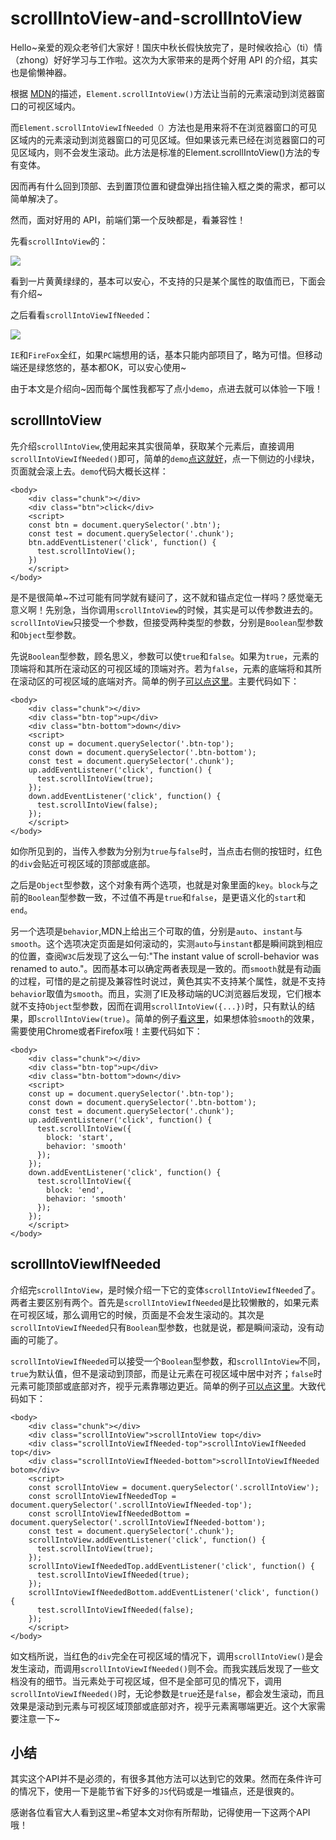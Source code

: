 # scrollIntoView-and-scrollIntoView

Hello~亲爱的观众老爷们大家好！国庆中秋长假快放完了，是时候收拾心（ti）情（zhong）好好学习与工作啦。这次为大家带来的是两个好用 API 的介绍，其实也是偷懒神器。

根据 [MDN](https://developer.mozilla.org/zh-CN/docs/Web/API/Element/scrollIntoView)的描述，`Element.scrollIntoView()`方法让当前的元素滚动到浏览器窗口的可视区域内。

而`Element.scrollIntoViewIfNeeded（）`方法也是用来将不在浏览器窗口的可见区域内的元素滚动到浏览器窗口的可见区域。但如果该元素已经在浏览器窗口的可见区域内，则不会发生滚动。此方法是标准的Element.scrollIntoView()方法的专有变体。

因而再有什么回到顶部、去到置顶位置和键盘弹出挡住输入框之类的需求，都可以简单解决了。

然而，面对好用的 API，前端们第一个反映都是，看兼容性！

先看`scrollIntoView`的：

![](https://user-gold-cdn.xitu.io/2017/10/6/fe81e231a974d45ac878b2c0c63ecb5d)

看到一片黄黄绿绿的，基本可以安心，不支持的只是某个属性的取值而已，下面会有介绍~

之后看看`scrollIntoViewIfNeeded`：

![](https://user-gold-cdn.xitu.io/2017/10/6/0f1344a4895d70a52954ed92f58ffcb9)

`IE`和`FireFox`全红，如果`PC`端想用的话，基本只能内部项目了，略为可惜。但移动端还是绿悠悠的，基本都OK，可以安心使用~

由于本文是介绍向~因而每个属性我都写了点小`demo`，点进去就可以体验一下哦！

## scrollIntoView

先介绍`scrollIntoView`,使用起来其实很简单，获取某个元素后，直接调用`scrollIntoViewIfNeeded()`即可，简单的`demo`[点这就好](https://ljf0113.github.io/scrollIntoView-and-scrollIntoView/scrollIntoView-1)，点一下侧边的小绿块，页面就会滚上去。`demo`代码大概长这样：

    <body>
    	<div class="chunk"></div>
    	<div class="btn">click</div>
    	<script>
        const btn = document.querySelector('.btn');
        const test = document.querySelector('.chunk');
        btn.addEventListener('click', function() {
          test.scrollIntoView();
        })
    	</script>
    </body>
    
是不是很简单~不过可能有同学就有疑问了，这不就和锚点定位一样吗？感觉毫无意义啊！先别急，当你调用`scrollIntoView`的时候，其实是可以传参数进去的。`scrollIntoView`只接受一个参数，但接受两种类型的参数，分别是`Boolean`型参数和`Object`型参数。

先说`Boolean`型参数，顾名思义，参数可以使`true`和`false`。如果为`true`，元素的顶端将和其所在滚动区的可视区域的顶端对齐。若为`false`，元素的底端将和其所在滚动区的可视区域的底端对齐。简单的例子[可以点这里](https://ljf0113.github.io/scrollIntoView-and-scrollIntoView/scrollIntoView-2)。主要代码如下：

    <body>
    	<div class="chunk"></div>
    	<div class="btn-top">up</div>
    	<div class="btn-bottom">down</div>
    	<script>
        const up = document.querySelector('.btn-top');
        const down = document.querySelector('.btn-bottom');
        const test = document.querySelector('.chunk');
        up.addEventListener('click', function() {
          test.scrollIntoView(true);
        });
        down.addEventListener('click', function() {
          test.scrollIntoView(false);
        });
    	</script>
    </body>

如你所见到的，当传入参数为分别为`true`与`false`时，当点击右侧的按钮时，红色的`div`会贴近可视区域的顶部或底部。

之后是`Object`型参数，这个对象有两个选项，也就是对象里面的`key`。`block`与之前的`Boolean`型参数一致，不过值不再是`true`和`false`，是更语义化的`start`和`end`。

另一个选项是`behavior`,MDN上给出三个可取的值，分别是`auto`、`instant`与`smooth`。这个选项决定页面是如何滚动的，实测`auto`与`instant`都是瞬间跳到相应的位置，查阅`W3C`后发现了这么一句:"The instant value of scroll-behavior was renamed to auto."。因而基本可以确定两者表现是一致的。而`smooth`就是有动画的过程，可惜的是之前提及兼容性时说过，黄色其实不支持某个属性，就是不支持`behavior`取值为`smooth`。而且，实测了IE及移动端的UC浏览器后发现，它们根本就不支持`Object`型参数，因而在调用`scrollIntoView({...})`时，只有默认的结果，即`scrollIntoView(true)`。简单的例子[看这里](https://ljf0113.github.io/scrollIntoView-and-scrollIntoView/scrollIntoView-3)，如果想体验`smooth`的效果，需要使用Chrome或者Firefox哦！主要代码如下：

    <body>
    	<div class="chunk"></div>
    	<div class="btn-top">up</div>
    	<div class="btn-bottom">down</div>
    	<script>
        const up = document.querySelector('.btn-top');
        const down = document.querySelector('.btn-bottom');
        const test = document.querySelector('.chunk');
        up.addEventListener('click', function() {
          test.scrollIntoView({
            block: 'start',
            behavior: 'smooth'
          });
        });
        down.addEventListener('click', function() {
          test.scrollIntoView({
            block: 'end',
            behavior: 'smooth'
          });
        });
    	</script>
    </body>

## scrollIntoViewIfNeeded 
介绍完`scrollIntoView`，是时候介绍一下它的变体`scrollIntoViewIfNeeded`了。两者主要区别有两个。首先是`scrollIntoViewIfNeeded`是比较懒散的，如果元素在可视区域，那么调用它的时候，页面是不会发生滚动的。其次是`scrollIntoViewIfNeeded`只有`Boolean`型参数，也就是说，都是瞬间滚动，没有动画的可能了。

`scrollIntoViewIfNeeded`可以接受一个`Boolean`型参数，和`scrollIntoView`不同，`true`为默认值，但不是滚动到顶部，而是让元素在可视区域中居中对齐；`false`时元素可能顶部或底部对齐，视乎元素靠哪边更近。简单的例子[可以点这里](https://ljf0113.github.io/scrollIntoView-and-scrollIntoView/scrollIntoViewIfNeeded)。大致代码如下：

    <body>
    	<div class="chunk"></div>
    	<div class="scrollIntoView">scrollIntoView top</div>
    	<div class="scrollIntoViewIfNeeded-top">scrollIntoViewIfNeeded top</div>
    	<div class="scrollIntoViewIfNeeded-bottom">scrollIntoViewIfNeeded botom</div>
    	<script>
        const scrollIntoView = document.querySelector('.scrollIntoView');
        const scrollIntoViewIfNeededTop = document.querySelector('.scrollIntoViewIfNeeded-top');
        const scrollIntoViewIfNeededBottom = document.querySelector('.scrollIntoViewIfNeeded-bottom');
        const test = document.querySelector('.chunk');
        scrollIntoView.addEventListener('click', function() {
          test.scrollIntoView(true);
        });
        scrollIntoViewIfNeededTop.addEventListener('click', function() {
          test.scrollIntoViewIfNeeded(true);
        });
        scrollIntoViewIfNeededBottom.addEventListener('click', function() {
          test.scrollIntoViewIfNeeded(false);
        });
    	</script>
    </body>
    
如文档所说，当红色的`div`完全在可视区域的情况下，调用`scrollIntoView()`是会发生滚动，而调用`scrollIntoViewIfNeeded()`则不会。而我实践后发现了一些文档没有的细节。当元素处于可视区域，但不是全部可见的情况下，调用`scrollIntoViewIfNeeded()`时，无论参数是`true`还是`false`，都会发生滚动，而且效果是滚动到元素与可视区域顶部或底部对齐，视乎元素离哪端更近。这个大家需要注意一下~

## 小结

其实这个API并不是必须的，有很多其他方法可以达到它的效果。然而在条件许可的情况下，使用一下是能节省下好多的`JS`代码或是一堆锚点，还是很爽的。

感谢各位看官大人看到这里~希望本文对你有所帮助，记得使用一下这两个API哦！
